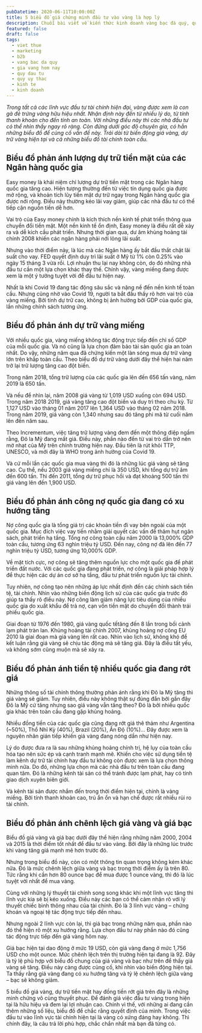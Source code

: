 ```yaml
---
pubDatetime: 2020-06-11T10:00:00Z
title: 5 biểu đồ giá chứng minh đầu tư vào vàng là hợp lý
description: Chuỗi bài viết về kiến thức kinh doanh vàng bạc đá quý, quỹ ủy thác đầu tư do nhavantuonglai chia sẻ sẽ cung cấp những kiến thức hữu ích, giúp các nhà đầu tư biết nên bắt đầu thế nào để khởi nghiệp hiệu quả.
featured: false
draft: false
tags:
  - viet thue
  - marketing
  - b2b
  - vang bac da quy
  - gia vang hom nay
  - quy dau tu
  - quy uy thac
  - kinh te
  - kinh doanh
---
```


_Trong tất cả các lĩnh vực đầu tư tài chính hiện đại, vàng được xem là _con gà đẻ trứng vàng_ hữu hiệu nhất. Nhận định này đến từ nhiều lý do, từ tính thanh khoản cho đến tính an toàn. Với những điều này thì các nhà đầu tư có thể nhìn thấy ngay rõ ràng. Còn đứng dưới góc độ chuyên gia, có hẳn những biểu đồ để củng cố vấn đề này. Trải dài từ biến động giá vàng, dự trữ vàng hiện tại và cả những biểu đồ tài chính toàn cầu._

## Biểu đồ phản ánh lượng dự trữ tiền mặt của các Ngân hàng quốc gia

Easy money là khái niệm chỉ lượng dự trữ tiền mặt trong các Ngân hàng quốc gia tăng cao. Hiện tượng thường đến từ việc tín dụng quốc gia được mở rộng, và khoản tích lũy tiền mặt dự trữ ngay trong Ngân hàng quốc gia được nới rộng. Điều này thường kéo lãi vay giảm, giúp các nhà đầu tư có thể tiếp cận nguồn tiền dễ hơn.

Vai trò của Easy money chính là kích thích nền kinh tế phát triển thông qua chuyển đổi tiền mặt. Một nền kinh tế ổn định, Easy money là điều rất dễ xảy ra và dễ kích cầu phát triển. Nhưng thời gian qua, dư âm khủng hoảng tài chính 2008 khiến các ngân hàng phải nới lỏng lãi suất.

Nhưng vào thời điểm này, là lúc mà các Ngân hàng ấy bắt đầu thắt chặt lãi suất cho vay. FED quyết định duy trì lãi suất ở Mỹ từ 1% còn 0.25% vào ngày 15 tháng 3 vừa rồi. Lợi nhuận thu lại nay không còn, do đó những nhà đầu tư cần một lựa chọn khác thay thế. Chính vậy, vàng miếng đang được xem là một ý tưởng tuyệt vời để đầu tư hiện nay.

Nhất là khi Covid 19 đang tác động sâu sắc và nặng nề đến nền kinh tế toàn cầu. Nhưng cũng nhờ vào Covid 19, người ta bắt đầu thấy rõ hơn vai trò của vàng miếng. Bởi tính dự trữ cao, không bị ảnh hưởng bởi GDP của quốc gia, lần những chính sách tương ứng.

## Biểu đồ phản ánh dự trữ vàng miếng

Với nhiều quốc gia, vàng miếng không tác động trực tiếp đến chỉ số GDP của mỗi quốc gia. Và nó cũng là lựa chọn đảm bảo tài sản quốc gia an toàn nhất. Do vậy, những năm qua đã chứng kiến một làn sóng mua dự trữ vàng lớn trên khắp toàn cầu. Theo biểu đồ dự trữ vàng dưới đây thể hiện hai năm trở lại trữ lượng tăng cao đột biến.

Trong năm 2018, tổng trữ lượng của các quốc gia lên đến 656 tấn vàng, năm 2019 là 650 tấn.

Và nếu để nhìn lại, năm 2008 giá vàng từ 1,019 USD xuống còn 694 USD. Trong năm 2018 2019, giá vàng tăng cao đột biến và duy trì theo chu kỳ. Từ 1,127 USD vào tháng 01 năm 2017 lên 1,364 USD vào tháng 02 năm 2018. Trong năm 2019, giá vàng còn 1,340 nhưng sau đó tăng phi mã từ cuối năm lên đến năm sau.

Theo Incrementum, việc tăng trữ lượng vàng đem đến một thông điệp ngầm rằng, Đô la Mỹ đang mất giá. Điều này, phần nào đến từ vai trò dần trở nên mờ nhạt của Mỹ trên chính trường hiện nay. Đầu tiên là rút khỏi TTP, UNESCO, và mới đây là WHO trong ảnh hưởng của Covid 19.

Và cứ mỗi lần các quốc gia mua vàng thì đó là những lúc giá vàng sẽ tăng cao. Cụ thể, nếu 2003 giá vàng miếng chỉ là 350 USD, khi tổng dự trữ âm đến 600 tấn. Thì đến 2011, tổng dự trữ phục hồi và đạt khoảng 500 tấn thì giá vàng lên đến 1,900 USD.

## Biểu đồ phản ánh công nợ quốc gia đang có xu hướng tăng

Nợ công quốc gia là tổng giá trị các khoản tiền đi vay bên ngoài của một quốc gia. Mục đích việc vay tiền nhằm giải quyết các vấn đề thâm hụt ngân sách, phát triển hạ tầng. Tổng nợ công toàn cầu năm 2000 là 13,000% GDP toàn cầu, tương ứng 63 nghìn triệu tỷ USD. Đến nay, công nợ đã lên đến 77 nghìn triệu tỷ USD, tương ứng 10,000% GDP.

Về mặt tích cực, nợ công sẽ tăng thêm nguồn lực cho một quốc gia để phát triển đất nước. Với các quốc gia đang phát triển, nợ công là giải pháp hợp lý để thực hiện các dự án cơ sở hạ tầng, đầu tư phát triển nguồn lực tài chính.

Tuy nhiên, nợ công tạo nên những áp lực nhất định đến các chính sách tiền tệ, tài chính. Nhìn vào những biến động lịch sử của các quốc gia trước đó giúp ta thấy rõ điều này. Nợ công làm giảm năng lực tiêu dùng của nhiều quốc gia do xuất khẩu để trả nợ, cạn vốn tiền mặt do chuyển đổi thành trái phiếu quốc gia.

Giai đoạn từ 1976 đến 1980, giá vàng quốc tếtăng đến 8 lần trong bối cảnh lạm phát tràn lan. Khủng hoảng tài chính 2007, khủng hoảng nợ công EU 2010 là giai đoạn mà giá vàng lên rất cao. Nhìn vào lịch sử, không khó để kết luận rằng giá vàng sẽ chịu tác động mà sẽ tăng giá. Đây là điều tất yếu, và không sớm cũng muộn mà sẽ xảy ra.

## Biểu đồ phản ánh tiền tệ nhiều quốc gia đang rớt giá

Những thông số tài chính thông thường phản ánh rằng khi Đô la Mỹ tăng thì giá vàng sẽ giảm. Tuy nhiên, điều này không thật sự đúng đắn bởi gần đây Đô la Mỹ cứ tăng nhưng sao giá vàng vẫn tăng theo? Đó là bởi nhiều quốc gia khác trên toàn cầu đang gặp khủng hoảng.

Nhiều đồng tiền của các quốc gia cũng đang rớt giá thê thảm như Argentina (~50%), Thổ Nhĩ Kỳ (40%), Brazil (20%), Ấn Độ (10%)… Đây được xem là nguyên nhân gián tiếp khiến giá vàng đang nóng dần như hiện nay.

Lý do được đưa ra là sau những khủng hoảng chính trị, hệ lụy của toàn cầu hóa tạo nên sức ép và cạnh tranh mạnh mẽ. Khiến cho việc sử dụng tiền tệ làm kênh dự trữ tài chính hay đầu tư không còn được xem là lựa chọn thông minh nữa. Do đó, những lựa chọn mà các nhà đầu tư trên toàn cầu đang quan tâm. Đó là những kênh tài sản có thể tránh được lạm phát, hay có tính giao dịch xuyên biên giới.

Và kênh tài sản được nhắm đến trong thời điểm hiện tại, chính là vàng miếng. Bởi tính thanh khoản cao, trú ẩn ổn và hạn chế được rất nhiều rủi ro tài chính.

## Biểu đồ phản ánh chênh lệch giá vàng và giá bạc

Biểu đồ giá vàng và giá bạc dưới đây thể hiện rằng những năm 2000, 2004 và 2015 là thời điểm tốt nhất để đầu tư vào vàng. Bởi đây là những lúc trước khi vàng tăng giá mạnh mẽ hơn trước đó.

Nhưng trong biểu đồ này, còn có một thông tin quan trọng không kém khác nữa. Đó là mức chênh lệch giữa vàng và bạc trong thời điểm ấy là trên 80. Tức rằng khi cần hơn 80 ounce bạc để mua được 1 ounce vàng, thì đó là lúc tuyệt vời nhất để mua vàng.

Cùng với những lý thuyết tài chính song song khác khi một lĩnh vực tăng thì lĩnh vực kia sẽ bị kéo xuống. Điều này các bạn có thể cảm nhận rõ với lý thuyết chiếc bình thông nhau của tài chính. Đó là 3 lĩnh vực vàng – chứng khoán và ngoại tệ tác động trực tiếp đến nhau.

Nhưng ngoài 2 lĩnh vực còn lại, thì giá bạc trong những năm qua, phần nào đó thể hiện rõ một xu hướng rằng. Lựa chọn đầu tư này phần nào đó cũng tác động trực tiếp đến giá vàng hôm nay.

Giá bạc hiện tại dao động ở mức 19 USD, còn giá vàng đang ở mức 1,756 USD cho một ounce. Mức chênh lệch trên thị trường hiện tại đang là 92. Đây là tỷ lệ phù hợp với biểu đồ chung của giá vàng và bạc như trên để thấy giá vàng sẽ tăng. Điều này càng được củng cố, khi nhìn vào biến động hiện tại. Ta thấy rằng giá vàng đang có xu hướng tăng và tỷ lệ chênh lệch giữa vàng – bạc sẽ không giảm.

5 biểu đồ giá vàng, dự trữ tiền mặt hay đồng tiền rớt giá trên đây là những minh chứng vô cùng thuyết phục. Để đánh giá việc đầu tư vàng trong hiện tại là hữu hiệu và đem lại lợi nhuận cao. Chính vì thế, với những ai đang cần thêm những số liệu, biểu đồ để chắc rằng quyết định của mình. Trong việc đầu tư vào lĩnh vực tài chính hiện tại là vàng có xứng đáng hay không. Thì chính đây, là câu trả lời phù hợp, chắc chắn nhất mà bạn đã từng có.
